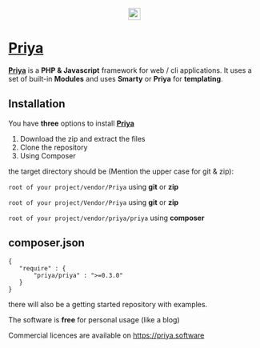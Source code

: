 <p align="center"><a href="https://priya.software" target="_blank">
<img src="https://priya.software/Priya/Public/Image/Priya.png" height="24">
</p>

# Priya


**[Priya][1]** is a **PHP & Javascript** framework for web / cli applications.
It uses a set of built-in **Modules** and uses **Smarty** or **Priya** for **templating**.

Installation
------------

You have **three** options to install **[Priya][1]**

1. Download the zip and extract the files
2. Clone the repository
3. Using Composer

the target directory should be (Mention the upper case for git & zip):

 `root of your project/vendor/Priya` using **git** or **zip**

 `root of your project/Vendor/Priya` using **git** or **zip**

 `root of your project/vendor/priya/priya` using **composer**


 composer.json
------------

 ````
 {
    "require" : {
        "priya/priya" : ">=0.3.0"
    }
}
````

there will also be a getting started repository with examples.

The software is **free** for personal usage (like a blog)

Commercial licences are available on https://priya.software


[1]: https://priya.software
